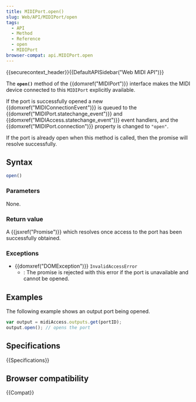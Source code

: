 ```yaml
---
title: MIDIPort.open()
slug: Web/API/MIDIPort/open
tags:
  - API
  - Method
  - Reference
  - open
  - MIDIPort
browser-compat: api.MIDIPort.open
---
```

{{securecontext_header}}{{DefaultAPISidebar("Web MIDI API")}}

The **`open()`** method of the {{domxref("MIDIPort")}} interface makes the MIDI device connected to this `MIDIPort` explicitly available.

If the port is successfully opened a new {{domxref("MIDIConnectionEvent")}} is queued to the {{domxref("MIDIPort.statechange_event")}} and {{domxref("MIDIAccess.statechange_event")}} event handlers, and the {{domxref("MIDIPort.connection")}} property is changed to `"open"`.

If the port is already open when this method is called, then the promise will resolve successfully.

## Syntax

```js
open()
```

### Parameters

None.

### Return value

A {{jsxref("Promise")}} which resolves once access to the port has been successfully obtained.

### Exceptions

- {{domxref("DOMException")}} `InvalidAccessError`
  - : The promise is rejected with this error if the port is unavailable and cannot be opened.

## Examples

The following example shows an output port being opened.

```js
var output = midiAccess.outputs.get(portID);
output.open(); // opens the port
```

## Specifications

{{Specifications}}

## Browser compatibility

{{Compat}}
